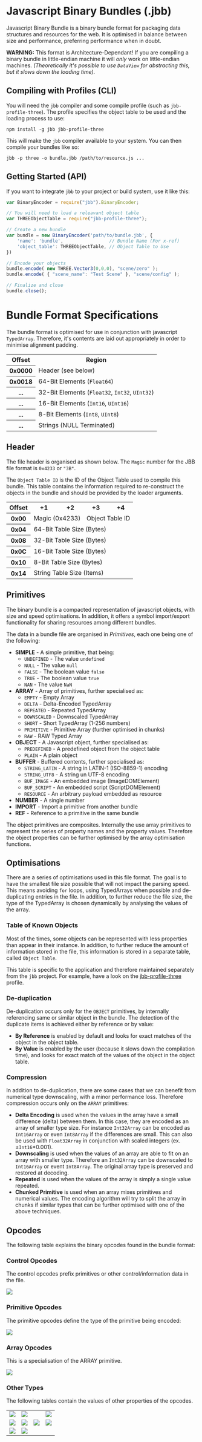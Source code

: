 # Javascript Binary Bundles (.jbb)

Javascript Binary Bundle is a binary bundle format for packaging data structures and resources for the web. It is optimised in balance between size and performance, preferring performance when in doubt.

__WARNING:__ This format is Architecture-Dependant! If you are compiling a binary bundle in little-endian machine it will *only* work on little-endian machines. _(Theoretically it's possible to use `DataView` for abstracting this, but it slows down the loading time)._

## Compiling with Profiles (CLI)

You will need the `jbb` compiler and some compile profile (such as `jbb-profile-three`). The profile specifies the object table to be used and the loading process to use:

```
npm install -g jbb jbb-profile-three
```

This will make the `jbb` compiler available to your system. You can then compile your bundles like so:

```
jbb -p three -o bundle.jbb /path/to/resource.js ...
```

## Getting Started (API)

If you want to integrate `jbb` to your project or build system, use it like this:

```javascript
var BinaryEncoder = require("jbb").BinaryEncoder;

// You will need to load a releavant object table
var THREEObjectTable = require("jbb-profile-three");

// Create a new bundle
var bundle = new BinaryEncoder('path/to/bundle.jbb', {
    'name': 'bundle',                 // Bundle Name (For x-ref)
    'object_table': THREEObjectTable, // Object Table to Use
})

// Encode your objects
bundle.encode( new THREE.Vector3(0,0,0), "scene/zero" );
bundle.encode( { "scene_name": "Test Scene" }, "scene/config" );

// Finalize and close
bundle.close();
```

# Bundle Format Specifications

The bundle format is optimised for use in conjunction with javascript `TypedArray`. Therefore, it's contents are laid out appropriately in order to minimise alignment padding.

<table>
    <tr>
        <th>Offset</th>
        <th>Region</th>
    </tr>
    <tr>
        <th>0x0000</th>
        <td>Header (see below)</td>
    </tr>
    <tr>
        <th>0x0018</th>
        <td>64-Bit Elements (<code>Float64</code>)</td>
    </tr>
    <tr>
        <th>...</th>
        <td>32-Bit Elements (<code>Float32</code>, <code>Int32</code>, <code>UInt32</code>)</td>
    </tr>
    <tr>
        <th>...</th>
        <td>16-Bit Elements (<code>Int16</code>, <code>UInt16</code>)</td>
    </tr>
    <tr>
        <th>...</th>
        <td>8-Bit Elements (<code>Int8</code>, <code>UInt8</code>)</td>
    </tr>
    <tr>
        <th>...</th>
        <td>Strings (NULL Terminated)</td>
    </tr>
</table>

## Header

The file header is organised as shown below. The `Magic` number for the JBB file format is `0x4233` or `"3B"`.

The `Object Table ID` is the ID of the Object Table used to compile this bundle. This table contains the information required to re-construct the objects in the bundle and should be provided by the loader arguments.

<table>
    <tr>
        <th>Offset</th>
        <th>+1</th>
        <th>+2</th>
        <th>+3</th>
        <th>+4</th>
    </tr>    
    <tr>
        <th>0x00</th>
        <td colspan="2">Magic (0x4233)</td>
        <td colspan="2">Object Table ID</td>
    </tr>
    <tr>
        <th>0x04</th>
        <td colspan="4">64-Bit Table Size (Bytes)</td>
    </tr>
    <tr>
        <th>0x08</th>
        <td colspan="4">32-Bit Table Size (Bytes)</td>
    </tr>
    <tr>
        <th>0x0C</th>
        <td colspan="4">16-Bit Table Size (Bytes)</td>
    </tr>
    <tr>
        <th>0x10</th>
        <td colspan="4">8-Bit Table Size (Bytes)</td>
    </tr>
    <tr>
        <th>0x14</th>
        <td colspan="4">String Table Size (Items)</td>
    </tr>
</table>

## Primitives 

The binary bundle is a compacted representation of javascript objects, with size and speed optimisations. In addition, it offers a symbol import/export functionality for sharing resources among different bundles.

The data in a bundle file are organised in _Primitives_, each one being one of the following:

* __SIMPLE__ - A simple primitive, that being:
    - `UNDEFINED` - The value `undefined`
    - `NULL` - The value `null`
    - `FALSE` - The boolean value `false`
    - `TRUE` - The boolean value `true`
    - `NAN` - The value `NaN`
* __ARRAY__ - Array of primitives, further specialised as:
    - `EMPTY` - Empty Array
    - `DELTA` - Delta-Encoded TypedArray
    - `REPEATED` - Repeated TypedArray
    - `DOWNSCALED` - Downscaled TypedArray
    - `SHORT`  - Short TypedArray (1-256 numbers)
    - `PRIMITIVE` - Primitive Array (further optimised in chunks)
    - `RAW` - RAW Typed Array
* __OBJECT__ - A Javascript object, further specialised as:
    - `PREDEFINED` - A predefined object from the object table
    - `PLAIN` - A plain object
* __BUFFER__ - Buffered contents, further specialised as:
    - `STRING_LATIN` - A string in LATIN-1 (ISO-8859-1) encoding
    - `STRING_UTF8` - A string un UTF-8 encoding
    - `BUF_IMAGE` - An embedded image (ImageDOMElement)
    - `BUF_SCRIPT` - An embedded script (ScriptDOMElement)
    - `RESOURCE` - An arbitrary payload embedded as resource
* __NUMBER__ - A single number
* __IMPORT__ - Import a primitive from another bundle
* __REF__ - Reference to a primitive in the same bundle

The object primitives are composites. Internally the use array primitives to represent the series of property names and the property values. Therefore the object properties can be further optimised by the array optimisation functions.

## Optimisations

There are a series of optimisations used in this file format. The goal is to have the smallest file size possible that will not impact the parsing speed. This means avoiding `for` loops, using TypedArrays when possible and de-duplicating entries in the file. In addition, to further reduce the file size, the type of the TypedArray is chosen dynamically by analysing the values of the array.

### Table of Known Objects

Most of the times, some objects can be represented with less properties than appear in their instance. In addition, to further reduce the amount of information stored in the file, this information is stored in a separate table, called `Object Table`. 

This table is specific to the application and therefore maintained separately from the `jbb` project. For example, have a look on the [jbb-profile-three](https://github.com/wavesoft/jbb-profile-three) profile.

### De-duplication

De-duplication occurs only for the `OBJECT` primitives, by internally referencing same or similar object in the bundle. The detection of the duplicate items is achieved either by reference or by value:

* __By Reference__ is enabled by default and looks for exact matches of the object in the object table.
* __By Value__ is enabled by the user (because it slows down the compilation time), and looks for exact match of the values of the object in the object table.

### Compression

In addition to de-duplication, there are some cases that we can benefit from numerical type downscaling, with a minor performance loss. Therefore compression occurs only on the `ARRAY` primitives:

* __Delta Encoding__ is used when the values in the array have a small difference (delta) between them. In this case, they are encoded as an array of smaller type size. For instance `Int32Array` can be encoded as `Int16Array` or even `Int8Array` if the differences are small. This can also be used with `Float32Array` in conjunction with scaled integers (ex. ±`Int16`*0.001).
* __Downscaling__ is used when the values of an array are able to fit on an array with smaller type. Therefore an `Int32Array` can be downscaled to `Int16Array` or event `Int8Array`. The original array type is preserved and restored at decoding.
* __Repeated__ is used when the values of the array is simply a single value repeated.
* __Chunked Primitive__ is used when an array mixes primitives and numerical values. The encoding algorithm will try to split the array in chunks if similar types that can be further optimised with one of the above techniques.

## Opcodes

The following table explains the binary opcodes found in the bundle format:

### Control Opcodes
The control opcodes prefix primitives or other control/information data in the file.

<img src="https://raw.githubusercontent.com/wavesoft/jbb/master/doc/table_OP_CTL.png" />

### Primitive Opcodes
The primitive opcodes define the type of the primitive being encoded:

<img src="https://raw.githubusercontent.com/wavesoft/jbb/master/doc/table_OP_PRIM.png" />

### Array Opcodes
This is a specialisation of the ARRAY primitive.

<img src="https://raw.githubusercontent.com/wavesoft/jbb/master/doc/table_OP_ARR.png" />

### Other Types
The following tables contain the values of other properties of the opcodes.

<table>
    <tr>
        <td>
            <img src="https://raw.githubusercontent.com/wavesoft/jbb/master/doc/table_NUM_TYPE.png" />
        </td>
        <td colspan="2">
            <img src="https://raw.githubusercontent.com/wavesoft/jbb/master/doc/table_DWS_TYPE.png" />
        </td>
        <td>
            <img src="https://raw.githubusercontent.com/wavesoft/jbb/master/doc/table_BUF_TYPE.png" />
        </td>
    </tr>
    <tr>
        <td>
            <img src="https://raw.githubusercontent.com/wavesoft/jbb/master/doc/table_OT.png" />
        </td>
        <td>
            <img src="https://raw.githubusercontent.com/wavesoft/jbb/master/doc/table_S_TYPE.png" />
        </td>
        <td>
            <img src="https://raw.githubusercontent.com/wavesoft/jbb/master/doc/table_SCALE.png" />
        </td>
        <td>
            <img src="https://raw.githubusercontent.com/wavesoft/jbb/master/doc/table_CHUNK.png" />
        </td>
    </tr>
    <tr>
        <td>
            <img src="https://raw.githubusercontent.com/wavesoft/jbb/master/doc/table_LEN.png" />
        </td>
        <td>
            <img src="https://raw.githubusercontent.com/wavesoft/jbb/master/doc/table_LN.png" />
        </td>
        <td colspan="2"></td>
    </tr>
</table>

